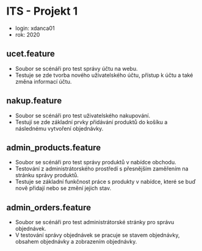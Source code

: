 # ITS - Projekt 1
 - login: xdanca01
 - rok: 2020
## ucet.feature
 - Soubor se scénáři pro test správy účtu na webu.
 - Testuje se zde tvorba nového uživatelského účtu, přístup k účtu a také změna informací účtu.
## nakup.feature
 - Soubor se scénáři pro test uživatelského nakupování.
 - Testují se zde základní prvky přidávání produktů do košíku a následnému vytvoření objednávky.
## admin_products.feature
 - Soubor se scénáři pro test správy produktů v nabídce obchodu.
 - Testování z administrátorského prostředí s přesnějším zaměřením na stránku správy produktů.
 - Testuje se základní funkčnost práce s produkty v nabídce, které se buď nově přidají nebo se změní jejich stav.
## admin_orders.feature
 - Soubor se scénáři pro test administrátorské stránky pro správu objednávek.
 - V testování správy objednávek se pracuje se stavem objednávky, obsahem objednávky a zobrazením objednávky.
